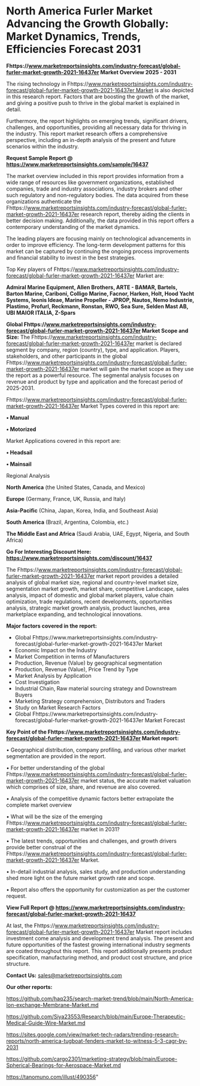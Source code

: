 # North America Furler Market Advancing the Growth Globally: Market Dynamics, Trends, Efficiencies Forecast 2031

<Strong> Fhttps://www.marketreportsinsights.com/industry-forecast/global-furler-market-growth-2021-16437er Market Overview 2025 - 2031</strong>

The rising technology in Fhttps://www.marketreportsinsights.com/industry-forecast/global-furler-market-growth-2021-16437er Market is also depicted in this research report. Factors that are boosting the growth of the market, and giving a positive push to thrive in the global market is explained in detail.

Furthermore, the report highlights on emerging trends, significant drivers, challenges, and opportunities, providing all necessary data for thriving in the industry. This report market research offers a comprehensive perspective, including an in-depth analysis of the present and future scenarios within the industry.

<strong>Request Sample Report @ <a href=https://www.marketreportsinsights.com/sample/16437>https://www.marketreportsinsights.com/sample/16437</a></strong>

The market overview included in this report provides information from a wide range of resources like government organizations, established companies, trade and industry associations, industry brokers and other such regulatory and non-regulatory bodies. The data acquired from these organizations authenticate the Fhttps://www.marketreportsinsights.com/industry-forecast/global-furler-market-growth-2021-16437er research report, thereby aiding the clients in better decision making. Additionally, the data provided in this report offers a contemporary understanding of the market dynamics.

The leading players are focusing mainly on technological advancements in order to improve efficiency. The long-term development patterns for this market can be captured by continuing the ongoing process improvements and financial stability to invest in the best strategies.

Top Key players of Fhttps://www.marketreportsinsights.com/industry-forecast/global-furler-market-growth-2021-16437er Market are:

<strong>Admiral Marine Equipment, Allen Brothers, ARTE - BAMAR, Bartels, Barton Marine, Cariboni, Colligo Marine, Facnor, Harken, Holt, Hood Yacht Systems, leonis Ideae, Marine Propeller - JPROP, Nautos, Nemo Industrie, Plastimo, Profurl, Reckmann, Ronstan, RWO, Sea Sure, Selden Mast AB, UBI MAIOR ITALIA, Z-Spars</strong>

<strong><b>Global Fhttps://www.marketreportsinsights.com/industry-forecast/global-furler-market-growth-2021-16437er Market Scope and Size:</b></strong>
The Fhttps://www.marketreportsinsights.com/industry-forecast/global-furler-market-growth-2021-16437er market is declared segment by company, region (country), type, and application. Players, stakeholders, and other participants in the global Fhttps://www.marketreportsinsights.com/industry-forecast/global-furler-market-growth-2021-16437er market will gain the market scope as they use the report as a powerful resource. The segmental analysis focuses on revenue and product by type and application and the forecast period of 2025-2031.

Fhttps://www.marketreportsinsights.com/industry-forecast/global-furler-market-growth-2021-16437er Market Types covered in this report are:

<strong>• Manual

• Motorized</strong>

Market Applications covered in this report are:

<strong>• Headsail

• Mainsail</strong> 

Regional Analysis

<strong>North America</strong> (the United States, Canada, and Mexico)

<strong>Europe</strong> (Germany, France, UK, Russia, and Italy)

<strong>Asia-Pacific</strong> (China, Japan, Korea, India, and Southeast Asia)

<strong>South America</strong> (Brazil, Argentina, Colombia, etc.)

<strong>The Middle East and Africa</strong> (Saudi Arabia, UAE, Egypt, Nigeria, and South Africa)

<strong>Go For Interesting Discount Here: <a href=https://www.marketreportsinsights.com/discount/16437>https://www.marketreportsinsights.com/discount/16437</a></strong>

The Fhttps://www.marketreportsinsights.com/industry-forecast/global-furler-market-growth-2021-16437er market report provides a detailed analysis of global market size, regional and country-level market size, segmentation market growth, market share, competitive Landscape, sales analysis, impact of domestic and global market players, value chain optimization, trade regulations, recent developments, opportunities analysis, strategic market growth analysis, product launches, area marketplace expanding, and technological innovations.

<strong><b>Major factors covered in the report:</b></strong>
<ul>
  <li>Global Fhttps://www.marketreportsinsights.com/industry-forecast/global-furler-market-growth-2021-16437er Market </li>
  <li>Economic Impact on the Industry</li>
  <li>Market Competition in terms of Manufacturers</li>
  <li>Production, Revenue (Value) by geographical segmentation</li>
  <li>Production, Revenue (Value), Price Trend by Type</li>
  <li>Market Analysis by Application</li>
  <li>Cost Investigation</li>
  <li>Industrial Chain, Raw material sourcing strategy and Downstream Buyers</li>
  <li>Marketing Strategy comprehension, Distributors and Traders</li>
  <li>Study on Market Research Factors</li>
  <li>Global Fhttps://www.marketreportsinsights.com/industry-forecast/global-furler-market-growth-2021-16437er Market Forecast</li>
</ul>

<strong><b>Key Point of the Fhttps://www.marketreportsinsights.com/industry-forecast/global-furler-market-growth-2021-16437er Market report:</b></strong>

• Geographical distribution, company profiling, and various other market segmentation are provided in the report.

• For better understanding of the global Fhttps://www.marketreportsinsights.com/industry-forecast/global-furler-market-growth-2021-16437er market status, the accurate market valuation which comprises of size, share, and revenue are also covered.

• Analysis of the competitive dynamic factors better extrapolate the complete market overview

• What will be the size of the emerging Fhttps://www.marketreportsinsights.com/industry-forecast/global-furler-market-growth-2021-16437er market in 2031?

• The latest trends, opportunities and challenges, and growth drivers provide better construal of the Fhttps://www.marketreportsinsights.com/industry-forecast/global-furler-market-growth-2021-16437er Market.

• In-detail industrial analysis, sales study, and production understanding shed more light on the future market growth rate and scope.

• Report also offers the opportunity for customization as per the customer request.

<strong><b>View Full Report @ <a href=https://www.marketreportsinsights.com/industry-forecast/global-furler-market-growth-2021-16437>https://www.marketreportsinsights.com/industry-forecast/global-furler-market-growth-2021-16437</a></b></strong>


At last, the Fhttps://www.marketreportsinsights.com/industry-forecast/global-furler-market-growth-2021-16437er Market report includes investment come analysis and development trend analysis. The present and future opportunities of the fastest growing international industry segments are coated throughout this report. This report additionally presents product specification, manufacturing method, and product cost structure, and price structure.

<strong>Contact Us:</strong>
sales@marketreportsinsights.com

<strong>Our other reports:</strong>

<a href=https://github.com/haq235/search-market-trend/blob/main/North-America-Ion-exchange-Membrane-Market.md>https://github.com/haq235/search-market-trend/blob/main/North-America-Ion-exchange-Membrane-Market.md</a>

<a href=https://github.com/Siya23553/Research/blob/main/Europe-Therapeutic-Medical-Guide-Wire-Market.md>https://github.com/Siya23553/Research/blob/main/Europe-Therapeutic-Medical-Guide-Wire-Market.md</a>

<a href=https://sites.google.com/view/market-tech-radars/trending-research-reports/north-america-tugboat-fenders-market-to-witness-5-3-cagr-by-2031>https://sites.google.com/view/market-tech-radars/trending-research-reports/north-america-tugboat-fenders-market-to-witness-5-3-cagr-by-2031</a>

<a href=https://github.com/cargo2301/marketing-strategy/blob/main/Europe-Spherical-Bearings-for-Aerospace-Market.md>https://github.com/cargo2301/marketing-strategy/blob/main/Europe-Spherical-Bearings-for-Aerospace-Market.md</a>

<a href=https://tanomuno.com/illust/490356>https://tanomuno.com/illust/490356</a>"
